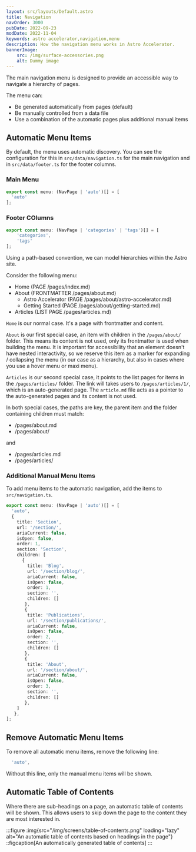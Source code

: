 ```yaml
---
layout: src/layouts/Default.astro
title: Navigation
navOrder: 3000
pubDate: 2022-09-23
modDate: 2022-11-04
keywords: astro accelerator,navigation,menu
description: How the navigation menu works in Astro Accelerator.
bannerImage:
    src: /img/surface-accessories.png
    alt: Dummy image
---
```


The main navigation menu is designed to provide an accessible way to navigate a hierarchy of pages.

The menu can:

- Be generated automatically from pages (default)
- Be manually controlled from a data file
- Use a combination of the automatic pages plus additional manual items

## Automatic Menu Items

By default, the menu uses automatic discovery. You can see the configuration for this in `src/data/navigation.ts` for the main navigation and in `src/data/footer.ts` for the footer columns.

### Main Menu

```typescript
export const menu: (NavPage | 'auto')[] = [
  'auto'
];

```

### Footer COlumns

```typescript
export const menu: (NavPage | 'categories' | 'tags')[] = [
	'categories',
	'tags'
];

```

Using a path-based convention, we can model hierarchies within the Astro site.

Consider the following menu:

- Home (PAGE /pages/index.md)
- About (FRONTMATTER /pages/about.md)
  - Astro Accelerator (PAGE /pages/about/astro-accelerator.md)
  - Getting Started (PAGE /pages/about/getting-started.md)
- Articles (LIST PAGE /pages/articles.md)

`Home` is our normal case. It's a page with frontmatter and content.

`About` is our first special case, an item with children in the `/pages/about/` folder. This means its content is not used, only its frontmatter is used when building the menu. It is important for accessibility that an element doesn't have nested interactivity, so we reserve this item as a marker for expanding / collapsing the menu (in our case as a hierarchy, but also in cases where you use a hover menu or maxi menu).

`Articles` is our second special case, it points to the list pages for items in the `/pages/articles/` folder. The link will takes users to `/pages/articles/1/`, which is an auto-generated page. The `article.md` file acts as a pointer to the auto-generated pages and its content is not used.

In both special cases, the paths are key, the parent item and the folder containing children must match:

- /pages/about.md
- /pages/about/

and

- /pages/articles.md
- /pages/articles/

### Additional Manual Menu Items

To add menu items to the automatic navigation, add the items to `src/navigation.ts`.

```typescript
export const menu: (NavPage | 'auto')[] = [
  'auto',
  {
    title: 'Section',
    url: '/section/',
    ariaCurrent: false,
    isOpen: false,
    order: 1,
    section: 'Section',
    children: [
      {
        title: 'Blog',
        url: '/section/blog/',
        ariaCurrent: false,
        isOpen: false,
        order: 1,
        section: '',
        children: []
       },
       {
        title: 'Publications',
        url: '/section/publications/',
        ariaCurrent: false,
        isOpen: false,
        order: 2,
        section: '',
        children: []
       },
       {
        title: 'About',
        url: '/section/about/',
        ariaCurrent: false,
        isOpen: false,
        order: 3,
        section: '',
        children: []
       },
    ]
   },
];
```

## Remove Automatic Menu Items

To remove all automatic menu items, remove the following line:

```typescript
  'auto',
```

Without this line, only the manual menu items will be shown.

## Automatic Table of Contents

Where there are sub-headings on a page, an automatic table of contents will be shown. This allows users to skip down the page to the content they are most interested in.

:::figure
:img{src="/img/screens/table-of-contents.png" loading="lazy" alt="An automatic table of contents based on headings in the page"}
::figcaption[An automatically generated table of contents]
:::